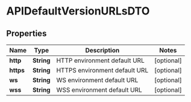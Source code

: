 
# APIDefaultVersionURLsDTO

## Properties
Name | Type | Description | Notes
------------ | ------------- | ------------- | -------------
**http** | **String** | HTTP environment default URL |  [optional]
**https** | **String** | HTTPS environment default URL |  [optional]
**ws** | **String** | WS environment default URL |  [optional]
**wss** | **String** | WSS environment default URL |  [optional]



